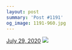 ```yaml
---
layout: post
summary: 'Post #1191'
og_image: 1191-960.jpg
---
```


<p>
  <time>
    <a href="/1191">July 29, 2020</a>
  </time>
  <a href="/1191">
    <img src="{{ site.assets_url }}/1191-480.jpg" srcset="{{ site.assets_url }}/1191-240.jpg 240w, {{ site.assets_url }}/1191-480.jpg 480w, {{ site.assets_url }}/1191-720.jpg 720w, {{ site.assets_url }}/1191-960.jpg 960w" sizes="(min-width: 700px) 50vw, calc(100vw - 2rem)" />
  </a>
</p>
